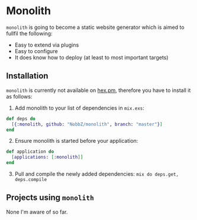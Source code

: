 # Monolith

`monolith` is going to become a static website generator which is aimed to
fullfil the following:

* Easy to extend via plugins
* Easy to configure
* It does know how to deploy (at least to most important targets)

## Installation

`monolith` is currently not available on [hex.pm][hex], therefore you have to
install it as follows:

1. Add monolith to your list of dependencies in `mix.exs`:

```ex
def deps do
  [{:monolith, github: "NobbZ/monolith", branch: "master"}]
end
```

2. Ensure monolith is started before your application:

```ex
def application do
  [applications: [:monolith]]
end
```

3. Pull and compile the newly added dependencies: `mix do deps.get, deps.compile`

## Projects using `monolith`

None I'm aware of so far.

[hex]: https://hex.pm/
